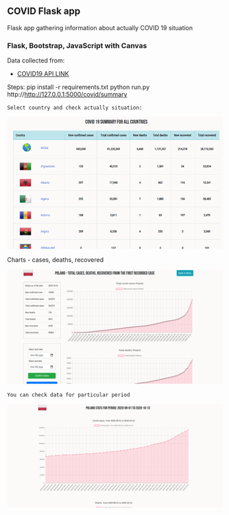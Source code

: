 ## COVID Flask app

Flask app gathering information about actually 
COVID 19 situation

###  Flask, Bootstrap, JavaScript with Canvas



Data collected from:
    
   - [COVID19 API LINK](https://documenter.getpostman.com/view/10808728/SzS8rjbc)
    
Steps: 
    pip install -r requirements.txt
    python run.py
    http://http://127.0.0.1:5000/covid/summary
    
    Select country and check actually situation:
    
![screen1](readme_screens/screen3.png)

Charts - cases, deaths, recovered
   
![screen1](readme_screens/screen1.png)

    You can check data for particular period
    
    
![screen1](readme_screens/screen2.png)

    